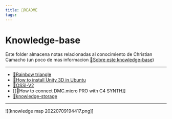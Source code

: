 ```yaml
---
title: 🌱README
tags:
---
```


# Knowledge-base
Este folder almacena notas relacionadas al conocimiento de Christian Camacho (un poco de mas informacion [🌱Sobre este knowledge-base](/🌱Sobre%20este%20knowledge-base.md))

---
- [🌱Rainbow triangle](/🌱Rainbow%20triangle.md)
- [🌱How to install Unity 3D in Ubuntu](/🌱How%20to%20install%20Unity%203D%20in%20Ubuntu.md)
- [🌱OSSI-V2](/🌱OSSI-V2.md)
- [[🌿How to connect DMC.micro PRO with C4 SYNTH]]
- [🌱knowledge-storage](/🌱knowledge-storage.md)
---
![[knowledge map 20220709194417.png]]
